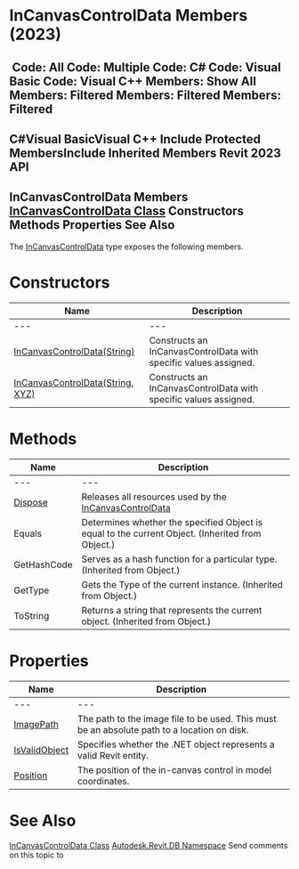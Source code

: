 # InCanvasControlData Members (2023)

﻿
 Code: All Code: Multiple Code: C# Code: Visual Basic Code: Visual C++  Members: Show All Members: Filtered Members: Filtered Members: Filtered   
---  
C#Visual BasicVisual C++
Include Protected MembersInclude Inherited Members
Revit 2023 API  
---  
InCanvasControlData Members  
[InCanvasControlData Class](5fdf010d-7dbb-332d-4704-8e067f2338dc.md "InCanvasControlData Class") Constructors Methods Properties See Also  
---  
The [InCanvasControlData](5fdf010d-7dbb-332d-4704-8e067f2338dc.md "InCanvasControlData Class") type exposes the following members.
# Constructors
| Name | Description |
| --- | --- |
| --- | --- | --- |
| [InCanvasControlData(String)](3ab7de26-5e32-b3c7-0d35-5e739aad614c.md "InCanvasControlData Constructor \(String\)") | Constructs an InCanvasControlData with specific values assigned. |
| [InCanvasControlData(String, XYZ)](f16cf225-d5a1-96e8-d036-bcda9f5dd8d1.md "InCanvasControlData Constructor \(String, XYZ\)") | Constructs an InCanvasControlData with specific values assigned. |

# Methods
| Name | Description |
| --- | --- |
| --- | --- | --- |
| [Dispose](a2fd1f89-85d4-a66f-52bc-241533915aff.md "Dispose Method") | Releases all resources used by the [InCanvasControlData](5fdf010d-7dbb-332d-4704-8e067f2338dc.md "InCanvasControlData Class") |
| Equals | Determines whether the specified Object is equal to the current Object. (Inherited from Object.) |
| GetHashCode | Serves as a hash function for a particular type.  (Inherited from Object.) |
| GetType | Gets the Type of the current instance. (Inherited from Object.) |
| ToString | Returns a string that represents the current object. (Inherited from Object.) |

# Properties
| Name | Description |
| --- | --- |
| --- | --- | --- |
| [ImagePath](35ae5240-5ed5-909b-9e89-3bd17eff90fd.md "ImagePath Property") | The path to the image file to be used. This must be an absolute path to a location on disk. |
| [IsValidObject](c0d5263e-0680-9f7a-e084-79cbd6fbc6cb.md "IsValidObject Property") | Specifies whether the .NET object represents a valid Revit entity. |
| [Position](aec870fe-2009-8281-ddb9-28c25d9909f2.md "Position Property") | The position of the in-canvas control in model coordinates. |

# See Also
[InCanvasControlData Class](5fdf010d-7dbb-332d-4704-8e067f2338dc.md "InCanvasControlData Class")
[Autodesk.Revit.DB Namespace](87546ba7-461b-c646-cbb1-2cb8f5bff8b2.md "Autodesk.Revit.DB Namespace")
Send comments on this topic to 